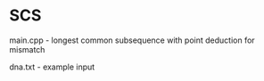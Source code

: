 # SCS

main.cpp - longest common subsequence with point deduction for mismatch


dna.txt - example input
